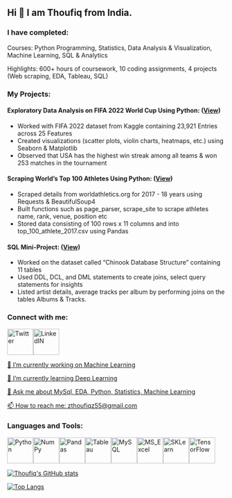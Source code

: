 ## Hi 👋 I am Thoufiq from India.

### I have completed:

Courses: Python Programming, Statistics, Data Analysis & Visualization, Machine Learning, SQL & Analytics

Highlights: 600+ hours of coursework, 10 coding assignments, 4 projects (Web scraping, EDA, Tableau, SQL)

### My Projects:

#### Exploratory Data Analysis on FIFA 2022 World Cup Using Python: ([View](https://github.com/thoufiqz55/EDA))

- Worked with FIFA 2022 dataset from Kaggle containing 23,921 Entries across 25 Features
- Created visualizations (scatter plots, violin charts, heatmaps, etc.) using Seaborn & Matplotlib
- Observed that USA has the highest win streak among all teams & won 253 matches in the tournament

#### Scraping World’s Top 100 Athletes Using Python: ([View](https://github.com/thoufiqz55/Web_scraping/blob/main/Web-Scraping_project.ipynb))

- Scraped details from worldathletics.org for 2017 - 18 years using Requests & BeautifulSoup4
- Built functions such as page_parser, scrape_site to scrape athletes name, rank, venue, position etc
- Stored data consisting of 100 rows x 11 columns and into top_100_athlete_2017.csv using Pandas

#### SQL Mini-Project: ([View](https://github.com/thoufiqz55/SQL_mini-project/blob/main/sql_practice_assignment.ipynb))

- Worked on the dataset called “Chinook Database Structure” containing 11 tables
- Used DDL, DCL, and DML statements to create joins, select query statements for insights
- Listed artist details, average tracks per album by performing joins on the tables Albums & Tracks.


### Connect with me:

<a href="https://twitter.com/thoufiq_ahmad3"><img src="https://i.imgur.com/chEhIRG.jpeg" alt="Twitter" width="60" height="60"/><a href="http://linkedin.com/in/thoufiq-ahmad-b592b11a5/"><img src="https://i.imgur.com/nvjajw7.png" alt="LinkedIN" width="60" height="60"/>
  

🔭 I’m currently working on Machine Learning

🌱 I’m currently learning Deep Learning

💬 Ask me about MySql, EDA, Python, Statistics, Machine Learning

📫 How to reach me: zthoufiqz55@gmail.com

### Languages and Tools:
  
 <a href="https://en.wikipedia.org/wiki/Python_(programming_language)"><img src="https://i.imgur.com/7S59brW.png" alt="Python" width="60" height="60"/><a href="https://en.wikipedia.org/wiki/NumPy"><img src="https://i.imgur.com/oh7h6Kp.png" alt="NumPy" width="60" height="60"/><a href="https://en.wikipedia.org/wiki/Pandas_(software)"><img src="https://i.imgur.com/1XqLBYk.png" alt="Pandas" width="60" height="60"/><a href="https://en.wikipedia.org/wiki/Tableau_Software"><img src="https://i.imgur.com/ALleNn9.png" alt="Tableau" width="60" height="60"/><a href="https://en.wikipedia.org/wiki/MySQL"><img src="https://i.imgur.com/dfxjCGR.jpeg" alt="MySQL" width="60" height="60"/><a href="https://en.wikipedia.org/wiki/Microsoft_Excel"><img src="https://i.imgur.com/F7qyA6z.png" alt="MS_Excel" width="60" height="60"/><a href="https://en.wikipedia.org/wiki/Scikit-learn"><img src="https://i.imgur.com/GUnoVC6.png" alt="SKLearn" width="60" height="60"/><a href="https://en.wikipedia.org/wiki/TensorFlow"><img src="https://i.imgur.com/tnxwkTY.jpeg" alt="TensorFlow" width="60" height="60"/>
   
[![Thoufiq's GitHub stats](https://github-readme-stats.vercel.app/api?username=thoufiqz55&show_icons=true&theme=dark)](https://github.com/thoufiqz55/github-readme-stats)

[![Top Langs](https://github-readme-stats.vercel.app/api/top-langs/?username=thoufiqz55&show_icons=true&theme=dark&layout=compact)](https://github.com/thoufiqz55/github-readme-stats)
